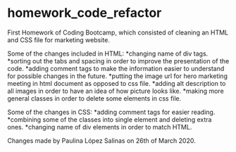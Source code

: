 # homework_code_refactor
First Homework of Coding Bootcamp, which consisted of cleaning an HTML and CSS file for marketing website. 

Some of the changes included in HTML:
 *changing name of div tags.
 *sorting out the tabs and spacing in order to improve the presentation of the code.
 *adding comment tags to make the information easier to understand for possible changes in the future. 
 *putting the image url for hero marketing meeting in html document as opposed to css file. 
 *adding alt description to all images in order to have an idea of how picture looks like.
 *making more general classes in order to delete some elements in css file.

Some of the changes in CSS:
 *adding comment tags for easier reading.
 *combining some of the classes into single element and deleting extra ones.
 *changing name of div elements in order to match HTML.
 
 Changes made by Paulina López Salinas on 26th of March 2020. 
